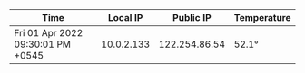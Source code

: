 | Time     | Local IP | Public IP | Temperature |
| ----------- | ----------- | ----------- | ----------- |
| Fri 01 Apr 2022 09:30:01 PM +0545      | 10.0.2.133     | 122.254.86.54  | 52.1° |
